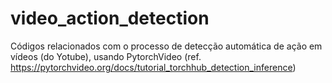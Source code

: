 # video_action_detection
Códigos relacionados com o processo de detecção automática de ação em vídeos (do Yotube), usando PytorchVideo (ref. https://pytorchvideo.org/docs/tutorial_torchhub_detection_inference)
